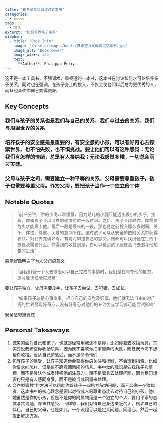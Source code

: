 ```yaml
---
title: "真希望我父母读过这本书"
categories:
  - notes
tags:
  - 育儿
excerpt: "如何培养亲子关系"
sidebar:
  - title: "Book Info"
    image: "/assets/images/books/真希望我父母读过这本书.jpg"
    image_alt: "Book cover"
    image_width: 150
    text: |
      **Author**: Philippa Perry
---
```


这不是一本工具书，不强调术，重视道的一本书，这本书在讨论如何才可以培养亲子关系。同时也在强调，在孩子身上的投入，不仅会使他们以后成为更优秀的人，而且也会使你自己变得更好。

## Key Concepts

###  我们与孩子的关系也是我们与自己的关系，我们与过去的关系，我们与周围世界的关系

### 培养孩子的安全感是最重要的，有安全感的小孩，可以有好奇心去探索世界，也不怕失败，也不惧挑战。要让他们可以有这种感觉：无论我们有怎样的情绪，总是有人接纳我；无论我感觉多糟，一切总会雨过天晴。

### 父母与孩子之间，需要建立一种平等的关系，父母需要尊重孩子，孩子也需要尊重父母。作为父母，要把孩子当作一个独立的个体

## Notable Quotes

> "前一分钟，你的步伐非常缓慢，因为幼儿的小腿只能迈出很小的步子。接着，你和孩子会以同样的速度前进一段时间。之后，孩子会超越你，你需要跑步才能跟上他。最后一段是最长的一段，那也是之前投入那么多时间、关怀、体恤、尊重、关爱的意义所在。这时孩子可以从安全的依附关系中获得收益、对世界充满好奇、有能力知道自己的感受，因此可以找出他在生活中想要及需要什么。你得到的收益则是，你可以看到孩子展翅高飞去追寻他想要的生活"

感觉好像明白了为人父母的意义

> "当我们替一个人去做他可以自己完成的事情时，我们是在剥夺他的能力，那可能使他感觉更糟"

要让孩子独立，父母需要放手，让孩子去尝试，去犯错，去成长。

> "如果孩子总是心事重重，担心自己的安危及归属，他们就无法自由的对广阔的世界展现好奇心，没有好奇心对他们的专注力与学习都可能尝试影响"

安全感的重要性

## Personal Takeaways

1. 诚实的面对自己和孩子，也就是经常用我还不是你，比如你要去收拾玩具，其实要说我希望你收拾玩具，因为我不喜欢你把家里弄的太乱，而且我今天不想帮你收拾。表达自己的感受，而不是命令他们
2. 包容孩子的感受，让孩子知道他会获得你的关注和抚慰，不会遭到指责。比如你要求娃怎样，但是娃不愿意而哭闹的场景。书中给的建议是安抚孩子的情绪，而不是否认他或者转移他的注意力。而不是着急去处理问题，因为我们想要的只是有人感同身受，而不是被当成问题来处理。
3. 合作型管教”的方法可以帮助你跟孩子一起思考解决问题，而不会像一个独裁者。这本书中的核心理念是要以对待成人的尊重态度去对待自己的小孩，他/她虽然是你的小孩，但是不是你的附属物而是一个独立的个人，要用平等的态度与其沟通，尊重其感受。同样的，我们对待自己身边亲近的人，例如自己的伴侣，自己的父母，也是如此。一个流程可以是定义问题，同理心，然后一起提出解决方案。
